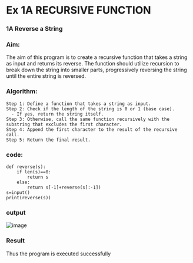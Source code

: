 # Ex 1A RECURSIVE FUNCTION
### 1A Reverse a String  ###
### Aim:
The aim of this program is to create a recursive function that takes a string as input and returns its reverse. The function should utilize recursion to break down the string into smaller parts, progressively reversing the string until the entire string is reversed.
### Algorithm:
```
Step 1: Define a function that takes a string as input.
Step 2: Check if the length of the string is 0 or 1 (base case).
  - If yes, return the string itself.
Step 3: Otherwise, call the same function recursively with the substring that excludes the first character.
Step 4: Append the first character to the result of the recursive call.
Step 5: Return the final result.
```
### code:
```
def reverse(s):
    if len(s)==0:
        return s
    else:
        return s[-1]+reverse(s[:-1])
s=input()
print(reverse(s))
```

### output
![image](https://github.com/user-attachments/assets/520986b9-b68a-46c5-8cc8-02a4ab135b8d)

###   Result
Thus the program is executed successfully
